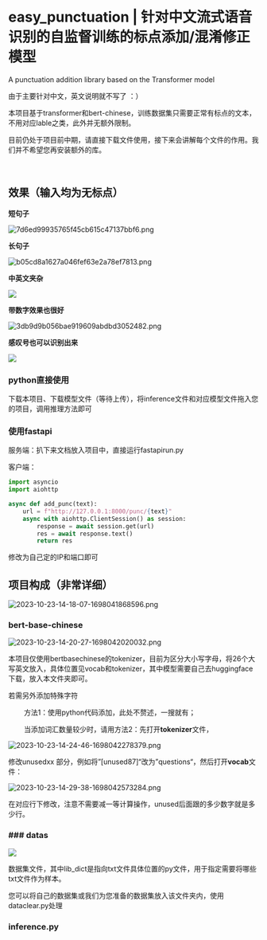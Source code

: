 # easy_punctuation | 针对中文流式语音识别的自监督训练的标点添加/混淆修正模型

A punctuation addition library based on the Transformer model

由于主要针对中文，英文说明就不写了 ：）

本项目基于transformer和bert-chinese，训练数据集只需要正常有标点的文本，不用对应lable之类，此外并无额外限制。

目前仍处于项目前中期，请直接下载文件使用，接下来会讲解每个文件的作用。我们并不希望您再安装额外的库。

 

## 效果（输入均为无标点）

**短句子**

![7d6ed99935765f45cb615c47137bbf6.png](assets/5873dcb540f89a670a3c59ace16933f6bef76623.png)

**长句子**

![b05cd8a1627a046fef63e2a78ef7813.png](assets/8b3e040b8e9e3eb9447460529b9e105be7d1427d.png)

**中英文夹杂**

![](assets/2023-10-23-16-13-52-1698048736423.png)

**带数字效果也很好**

![3db9d9b056bae919609abdbd3052482.png](assets/36304c8ea32b74b2c68d7fde67832ded26acfef0.png)

**感叹号也可以识别出来**

![](assets/2023-10-23-16-39-20-1698048701212.png)

### python直接使用

下载本项目、下载模型文件（等待上传），将inference文件和对应模型文件拖入您的项目，调用推理方法即可

### 使用fastapi

服务端：扒下来文档放入项目中，直接运行fastapirun.py

客户端：

```python
import asyncio
import aiohttp

async def add_punc(text):
    url = f"http://127.0.0.1:8000/punc/{text}"
    async with aiohttp.ClientSession() as session:
        response = await session.get(url)
        res = await response.text()
        return res
```

修改为自己定的IP和端口即可

## 项目构成（非常详细）

![2023-10-23-14-18-07-1698041868596.png](assets/0294713d522f56d70ad75fcce63e4a5dc5d7a925.png)

### bert-base-chinese

![2023-10-23-14-20-27-1698042020032.png](assets/166fa0c7f32fe235ea8bbadf0a4c8ae5324a3fe4.png)

本项目仅使用bertbasechinese的tokenizer，目前为区分大小写字母，将26个大写英文放入，具体位置见vocab和tokenizer，其中模型需要自己去huggingface下载，放入本文件夹即可。

若需另外添加特殊字符

        方法1：使用python代码添加，此处不赘述，一搜就有；

        当添加词汇数量较少时，请用方法2：先打开**tokenizer**文件，

![2023-10-23-14-24-46-1698042278379.png](assets/8573bb4c3247105b9db7d8e75cb954b379282ac9.png)

修改unusedxx 部分，例如将”[unused87]“改为”questions“，然后打开**vocab**文件：

![2023-10-23-14-29-38-1698042573284.png](assets/a8670ac7357568e3d1b8b595c0fd109607778c14.png)

在对应行下修改，注意不需要减一等计算操作，unused后面跟的多少数字就是多少行。

### ### datas

![](assets/01b593b92656605f2657dc187761b3bc11332a8f.png)

数据集文件，其中lib_dict是指向txt文件具体位置的py文件，用于指定需要将哪些txt文件作为样本。

您可以将自己的数据集或我们为您准备的数据集放入该文件夹内，使用dataclear.py处理

### inference.py
